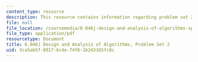 ```yaml
---
content_type: resource
description: This resource contains information regarding problem set 2.
file: null
file_location: /coursemedia/6-046j-design-and-analysis-of-algorithms-spring-2012/3ca5ab5f89176c4e74f61b2d3165fc8c_MIT6_046JS12_ps2.pdf
file_type: application/pdf
resourcetype: Document
title: 6.046J Design and Analysis of Algorithms, Problem Set 2
uid: 3ca5ab5f-8917-6c4e-74f6-1b2d3165fc8c
---
```

